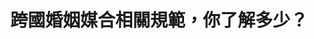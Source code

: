 ---
id: "52"
lang: zh-tw
description: 預告「跨國境婚姻媒合許可及管理辦法」修正草案
propose_date: 2019-07-02
meeting_date: 2019-08-02
publish: "TRUE"
selected: "FALSE"
blog_selected: "FALSE"
thumbnail: https://cm.pdis.nat.gov.tw/images/post/1JY8OaMILBZRDKHs65E1pm6N6Z5NZfOy6.jpg
title: 跨國婚姻媒合相關規範，你了解多少？
introduction:
  content: 近年來，藉由跨國境婚姻媒合，台灣有了許多來自不同國家的新住民，因此這次會議希望能夠藉由修正相關管理辦法，加強婚媒協會管理效能，讓協會能夠善盡義務受媒合雙方當事人資料的義務，並落實資訊對等，保障受媒合當事人權益。
color: red
join:
  type: 部
  title: 內政部公告：預告「財團法人及非營利社團法人從事跨國境婚姻媒合許可及管理辦法」部分條文修正草案
  link: https://join.gov.tw/policies/detail/2f9598f8-3cd4-4b87-a53b-6fd3465ada49
  image: https://cm.pdis.nat.gov.tw/images/post/14KWzp-koPJt4tN-yVg1e92a5UuNXdRgv.jpg
layout: post
departments:
  - 內政部
tags:
  - 法規
  - 公私協力
embed:
  mind_map:
    links:
      - https://miro.com/app/live-embed/o9J_kxWyWE0=/?moveToViewport=-6566,-3057,5326,1994
  ministry_slide:
    links:
      - https://issuu.com/pdis.tw/docs/_0723.pptx
  live:
    links:
      - https://youtu.be/Nslosav2GYQ
  transcript:
    links:
      - https://sayit.pdis.nat.gov.tw/2019-08-01-%E9%96%8B%E6%94%BE%E6%94%BF%E5%BA%9C%E7%AC%AC52%E6%AC%A1%E8%AD%B0%E9%A1%8C%E5%8D%94%E4%BD%9C%E6%9C%83%E8%AD%B0
---